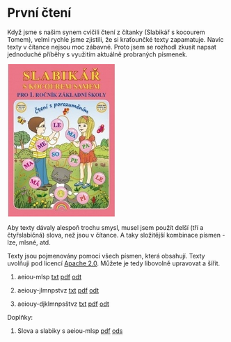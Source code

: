# První čtení

Když jsme s našim synem cvičili čtení z čítanky (Slabikář s kocourem Tomem), velmi rychle jsme zjistili, že si kraťounčké texty zapamatuje. Navíc texty v čítance nejsou moc zábavné. Proto jsem se rozhodl zkusit napsat jednoduché příběhy s využitím aktuálně probraných písmenek.

![Slabikář s kocourem Tomem](https://github.com/jkubos/prvni-cteni/raw/master/slabikar.png)

Aby texty dávaly alespoň trochu smysl, musel jsem použít delší (tří a čtyřslabičná) slova, než jsou v čítance. A taky složitější kombinace písmen - lze, mlsné, atd.

Texty jsou pojmenovány pomocí všech písmen, která obsahují. Texty uvolňuji pod licencí [Apache 2.0](https://cs.wikipedia.org/wiki/Apache_Licence). Můžete je tedy libovolně upravovat a šířit.

1. aeiou-mlsp <a href='https://github.com/jkubos/prvni-cteni/blob/master/aeiou-mlsp.txt' download>txt</a> <a href='https://github.com/jkubos/prvni-cteni/blob/master/aeiou-mlsp.pdf' download>pdf</a> <a href='https://github.com/jkubos/prvni-cteni/blob/master/aeiou-mlsp.odt' download>odt</a>

2. aeiouy-jlmnpstvz <a href='https://github.com/jkubos/prvni-cteni/blob/master/aeiouy-jlmnpstvz.txt' download>txt</a> <a href='https://github.com/jkubos/prvni-cteni/blob/master/aeiouy-jlmnpstvz.pdf' download>pdf</a> <a href='https://github.com/jkubos/prvni-cteni/blob/master/aeiouy-jlmnpstvz.odt' download>odt</a>

3. aeiouy-djklmnpsštvz <a href='https://github.com/jkubos/prvni-cteni/blob/master/aeiouy-djklmnpsštvz.txt' download>txt</a> <a href='https://github.com/jkubos/prvni-cteni/blob/master/aeiouy-djklmnpsštvz.pdf' download>pdf</a> <a href='https://github.com/jkubos/prvni-cteni/blob/master/aeiouy-djklmnpsštvz.odt' download>odt</a>

Doplňky:

1. Slova a slabiky s aeiou-mlsp <a href='https://github.com/jkubos/prvni-cteni/blob/master/tabulka-aeiou-mlsp.pdf' download>pdf</a> <a href='https://github.com/jkubos/prvni-cteni/blob/master/tabulka-aeiou-mlsp.odt' download>ods</a>
